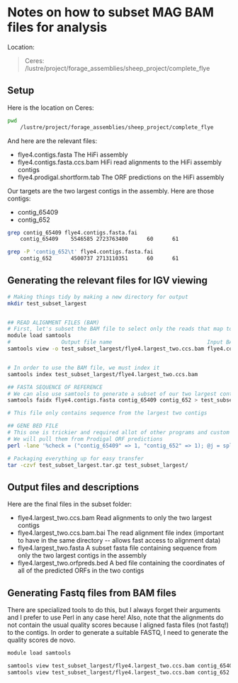 # Notes on how to subset MAG BAM files for analysis

Location:

> Ceres: /lustre/project/forage_assemblies/sheep_project/complete_flye


## Setup

Here is the location on Ceres:

```bash
pwd
	/lustre/project/forage_assemblies/sheep_project/complete_flye
```

And here are the relevant files:

* flye4.contigs.fasta	The HiFi assembly
* flye4.contigs.fasta.ccs.bam 	HiFi read alignments to the HiFi assembly contigs
* flye4.prodigal.shortform.tab	The ORF predictions on the HiFi assembly


Our targets are the two largest contigs in the assembly. Here are those contigs:

* contig_65409
* contig_652

```bash
grep contig_65409 flye4.contigs.fasta.fai
	contig_65409    5546585 2723763400      60      61

grep -P 'contig_652\t' flye4.contigs.fasta.fai
	contig_652      4500737 2713110351      60      61
```

## Generating the relevant files for IGV viewing

```bash
# Making things tidy by making a new directory for output
mkdir test_subset_largest


## READ ALIGNMENT FILES (BAM)
# First, let's subset the BAM file to select only the reads that map to the two contigs:
module load samtools
#                Output file name                              Input BAM                   [Regions, these can be contig names or subsets of contigs]
samtools view -o test_subset_largest/flye4.largest_two.ccs.bam flye4.contigs.fasta.ccs.bam contig_65409 contig_652


# In order to use the BAM file, we must index it
samtools index test_subset_largest/flye4.largest_two.ccs.bam

## FASTA SEQUENCE OF REFERENCE
# We can also use samtools to generate a subset of our two largest contigs for plotting
samtools faidx flye4.contigs.fasta contig_65409 contig_652 > test_subset_largest/flye4.largest_two.fasta

# This file only contains sequence from the largest two contigs

## GENE BED FILE
# This one is trickier and required allot of other programs and custom scripts to generate. We need a BED file for all of the predicted ORFs in the contigs
# We will pull them from Prodigal ORF predictions
perl -lane '%check = ("contig_65409" => 1, "contig_652" => 1); @j = split(/_/, $F[0]); $name = "$j[0]_$j[1]"; if($check{$name}){print "$name\t$F[1]\t$F[2]\t$F[0]";}' < flye4.prodigal.shortform.tab > test_subset_largest/flye4.largest_two.orfpreds.bed

# Packaging everything up for easy transfer
tar -czvf test_subset_largest.tar.gz test_subset_largest/
```

## Output files and descriptions

Here are the final files in the subset folder:

* flye4.largest_two.ccs.bam	Read alignments to only the two largest contigs
* flye4.largest_two.ccs.bam.bai	The read alignment file index (important to have in the same directory -- allows fast access to alignment data)
* flye4.largest_two.fasta	A subset fasta file containing sequence from only the two largest contigs in the assembly
* flye4.largest_two.orfpreds.bed	A bed file containing the coordinates of all of the predicted ORFs in the two contigs

## Generating Fastq files from BAM files

There are specialized tools to do this, but I always forget their arguments and I prefer to use Perl in any case here! Also, note that the alignments do not contain the usual quality scores because I aligned fasta files (not fastq!) to the contigs. In order to generate a suitable FASTQ, I need to generate the quality scores de novo.

```bash
module load samtools

samtools view test_subset_largest/flye4.largest_two.ccs.bam contig_65409 | perl -lane '$q = "I" x length($F[9]); print "\@$F[0]\n$F[9]\n+\n$q";' > test_subset_largest/contig_65409.fastq
samtools view test_subset_largest/flye4.largest_two.ccs.bam contig_652 | perl -lane '$q = "I" x length($F[9]); print "\@$F[0]\n$F[9]\n+\n$q";' > test_subset_largest/contig_652.fastq

```